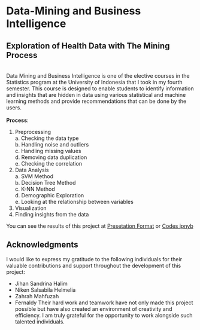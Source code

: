 # Data-Mining and Business Intelligence
## Exploration of Health Data with The Mining Process
\
Data Mining and Business Intelligence is one of the elective courses in the Statistics program at the University of Indonesia that I took in my fourth semester. This course is designed to enable students to identify information and insights that are hidden in data using various statistical and machine learning methods and provide recommendations that can be done by the users.\
\
**Process**:
1. Preprocessing\
   a. Checking the data type\
   b. Handling noise and outliers\
   c. Handling missing values\
   d. Removing data duplication\
   e. Checking the correlation
2. Data Analysis\
   a. SVM Method\
   b. Decision Tree Method\
   c. K-NN Method\
   d. Demographic Exploration\
   e. Looking at the relationship between variables
3. Visualization
4. Finding insights from the data

You can see the results of this project at [Presetation Format](https://github.com/ChatleaShakira/Data-Mining/blob/311bbc672f463f6f7cfc690ef2be1120bbddda8b/UAS%20Data%20Mining%20Ganjil%202023.pdf) or [Codes ipnyb](https://github.com/ChatleaShakira/Data-Mining/blob/eacdf997a982881117241610828b43cb0b02e1d2/Project_Data_Mining.ipynb)

## Acknowledgments

I would like to express my gratitude to the following individuals for their valuable contributions and support throughout the development of this project:
- Jihan Sandrina Halim 
- Niken Salsabila Helmelia 
- Zahrah Mahfuzah
- Fernaldy 
Their hard work and teamwork have not only made this project possible but have also created an environment of creativity and efficiency. I am truly grateful for the opportunity to work alongside such talented individuals.





